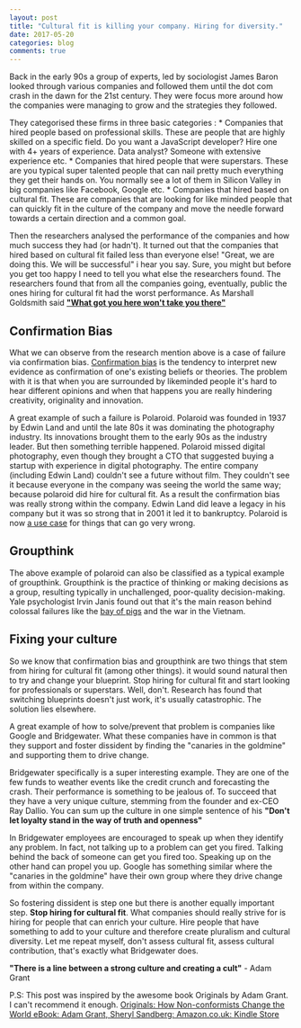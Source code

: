 ```yaml
---
layout: post
title: "Cultural fit is killing your company. Hiring for diversity."
date: 2017-05-20
categories: blog
comments: true
---
```

Back in the early 90s a group of experts, led by sociologist  James Baron looked through various companies and followed them until the dot com crash in the dawn for the 21st century.  They were focus more around how the companies were managing to grow and the strategies they followed.

They categorised these firms in three basic categories :
	* Companies that hired people based on professional skills. These are people that are highly skilled on a specific field. Do you want a JavaScript developer? Hire one with 4+ years of experience. Data analyst? Someone with extensive experience etc.
	* Companies that hired people that were superstars. These are you typical super talented people that can nail pretty much everything they get their hands on. You normally see a lot of them in Silicon Valley in big companies like Facebook, Google etc.
	* Companies that hired based on cultural fit. These are companies that are looking for like minded people that can quickly fit in the culture of the company and move the needle forward towards a certain direction and a common goal.

Then the researchers analysed the performance of the companies and how much success they had (or hadn't). It turned out that the companies that hired based on cultural fit failed less than everyone else! "Great, we are doing this. We will be successful" i hear you say. Sure, you might but before you get too happy I need to tell you what else the researchers found. The researchers found that from all the companies going, eventually, public the ones hiring for cultural fit had the worst performance. As Marshall Goldsmith said [**"What got you here won't take you there"**](https://www.amazon.co.uk/dp/B0041G68WS/)

## Confirmation Bias
What we can observe from the research mention above is a case of failure via confirmation bias. [Confirmation bias](https://en.wikipedia.org/wiki/Confirmation_bias) is the tendency to interpret new evidence as confirmation of one's existing beliefs or theories. The problem with it is that when you are surrounded by likeminded people it's hard to hear different opinions and when that happens you are really hindering creativity, originality and innovation.

A great example of such a failure is Polaroid. Polaroid was founded in 1937 by Edwin Land and until the late 80s it was dominating the photography industry. Its innovations brought them to the early 90s as the industry leader. But then something terrible happened. Polaroid missed digital photography, even though they brought a CTO that suggested buying a startup with experience in digital photography. The entire company (including Edwin Land) couldn't see a future without film. They couldn't see it because everyone in the company was seeing the world the same way; because polaroid did hire for cultural fit. As a result the confirmation bias was really strong within the company. Edwin Land did leave a legacy in his company but it was so strong that in 2001 it led it to bankruptcy. Polaroid is now [a use case](http://insights.som.yale.edu/insights/what-was-polaroid-thinking) for things that can go very wrong.

## Groupthink
The above example of polaroid can also be classified as a typical example of groupthink. Groupthink is the practice of thinking or making decisions as a group, resulting typically in unchallenged, poor-quality decision-making. Yale psychologist Irvin Janis found out that it's the main reason behind colossal failures like the [bay of pigs](https://hbr.org/2013/11/how-john-f-kennedy-changed-decision-making) and the war in the Vietnam.

## Fixing your culture
So we know that confirmation bias and groupthink are two things that stem from hiring for cultural fit (among other things). it would sound natural then to try and change your blueprint. Stop hiring for cultural fit and start looking for professionals or superstars. Well, don't.  Research has found that switching blueprints doesn't just work, it's usually catastrophic. The solution lies elsewhere.

A great example of how to solve/prevent that problem is companies like Google and Bridgewater. What these companies have in common is that they support and foster dissident by finding the "canaries in the goldmine" and supporting them to drive change.

Bridgewater specifically is a super interesting example. They are one of the few funds to weather events like the credit crunch and forecasting the crash. Their performance is something to be jealous of. To succeed that they have a very unique culture, stemming from the founder and ex-CEO Ray Dallio. You can sum up the culture in one simple sentence of his **"Don't let loyalty stand in the way of truth and openness"**

In Bridgewater employees are encouraged to speak up when they identify any problem. In fact, not talking up to a problem can get you fired. Talking behind the back of someone can get you fired too. Speaking up on the other hand can propel you up. Google has something similar where the "canaries in the goldmine" have their own group where they drive change from within the company.

So fostering dissident is step one but there is another equally important step. **Stop hiring for cultural fit**.  What companies should really strive for is hiring for people that can enrich your culture. Hire people that have something to add to your culture and therefore create pluralism and cultural diversity. Let me repeat myself, don't assess cultural fit, assess cultural contribution, that's exactly what Bridgewater does.

**"There is a line between a strong culture and creating a cult"** - Adam Grant

P.S: This post was inspired by the awesome book Originals by Adam Grant. I can't recommend it enough.
[Originals: How Non-conformists Change the World eBook: Adam Grant, Sheryl Sandberg: Amazon.co.uk: Kindle Store](https://www.amazon.co.uk/Originals-How-Non-conformists-Change-World-ebook/dp/B01626YWJ0)
